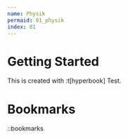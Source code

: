 ```yaml
---
name: Physik
permaid: 01_physik
index: 01
---
```


# Getting Started

This is created with :t[hyperbook] Test.

# Bookmarks

::bookmarks
